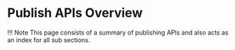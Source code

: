 # Publish APIs Overview

!!! Note
    This page consists of a summary of publishing APIs and also acts as an index for all sub sections.

